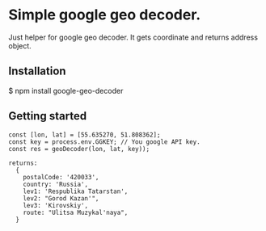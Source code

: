 # Simple google geo decoder.
  Just helper for google geo decoder.
  It gets coordinate and returns address object.

## Installation

$ npm install google-geo-decoder

## Getting started

```
const [lon, lat] = [55.635270, 51.808362];
const key = process.env.GGKEY; // You google API key.
const res = geoDecoder(lon, lat, key));

returns: 
  {
    postalCode: '420033',
    country: 'Russia',
    lev1: 'Respublika Tatarstan',
    lev2: "Gorod Kazan'",
    lev3: 'Kirovskiy',
    route: "Ulitsa Muzykal'naya",
  }
```